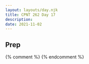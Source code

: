 ```yaml
---
layout: layouts/day.njk
title: CPNT 262 Day 17
description: 
date: 2021-11-02
---
```


## Prep

{% comment %}
{% endcomment %}